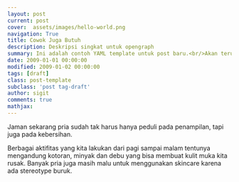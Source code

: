 ```yaml
---
layout: post
current: post
cover:  assets/images/hello-world.png
navigation: True
title: Cowok Juga Butuh
description: Deskripsi singkat untuk opengraph
summary: Ini adalah contoh YAML template untuk post baru.<br/>Akan terus diupdate tergantung kebutuhan dan versi terbaru.
date: 2009-01-01 00:00:00
modified: 2009-01-02 00:00:00
tags: [draft]
class: post-template
subclass: 'post tag-draft'
author: sigit
comments: true
mathjax:
---
```


Jaman sekarang pria sudah tak harus hanya peduli pada penampilan, tapi juga pada kebersihan.

Berbagai aktifitas yang kita lakukan dari pagi sampai malam tentunya mengandung kotoran, minyak dan debu yang bisa membuat kulit muka kita rusak. Banyak pria juga masih malu untuk menggunakan skincare karena ada stereotype buruk.

